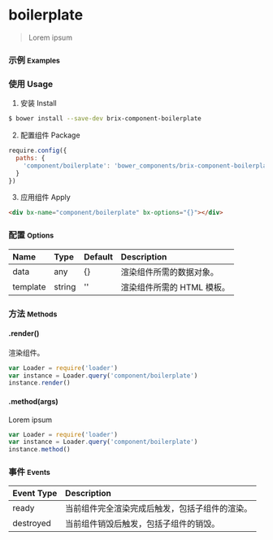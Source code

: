 # boilerplate

> Lorem ipsum

### 示例 <small>Examples</small>

<div bx-name="component/boilerplate" bx-options="{}"></div>

### 使用 Usage

1. 安装 Install

  ```sh
  $ bower install --save-dev brix-component-boilerplate
  ```

2. 配置组件 Package

  ```js
  require.config({
    paths: {
      'component/boilerplate': 'bower_components/brix-component-boilerplate/boilerplate'
    }
  })
  ```

3. 应用组件 Apply

  ```html
  <div bx-name="component/boilerplate" bx-options="{}"></div>
  ```

### 配置 <small>Options</small>

Name | Type | Default | Description
:--- | :--- | :------ | :----------
data | any | {} | 渲染组件所需的数据对象。
template | string | '' | 渲染组件所需的 HTML 模板。

### 方法 <small>Methods</small>

#### .render()

渲染组件。

```js
var Loader = require('loader')
var instance = Loader.query('component/boilerplate')
instance.render()
```

#### .method(args)

Lorem ipsum

```js
var Loader = require('loader')
var instance = Loader.query('component/boilerplate')
instance.method()
```

### 事件 <small>Events</small>

Event Type | Description
:--------- | :----------
ready | 当前组件完全渲染完成后触发，包括子组件的渲染。
destroyed | 当前组件销毁后触发，包括子组件的销毁。

